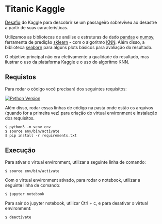 # Titanic Kaggle

[Desafio](https://www.kaggle.com/c/titanic/data) do Kaggle para descobrir se um passageiro sobreviveu ao desastre a partir de suas características.

Utilizamos as bibliotecas de análise e estruturas de dado [pandas](https://pandas.pydata.org/) e [numpy](https://numpy.org/), ferramenta de predição [sklearn](https://scikit-learn.org/stable/) - com o algoritmo [KNN](https://en.wikipedia.org/wiki/K-nearest_neighbors_algorithm). Além disso, a biblioteca [seaborn](https://seaborn.pydata.org/) para alguns plots básicos para avaliação do resultado.

O objetivo principal não era efetivamente a qualidade do resultado, mas ilustrar o uso da plataforma Kaggle e o uso do algoritmo KNN. 

## Requistos

Para rodar o código você precisará dos seguintes requisitos:  

[![Python Version](https://img.shields.io/badge/python-3.8.2-green)](https://www.python.org/downloads/release/python-382/)

Além disso, rodar essas linhas de código na pasta onde estão os arquivos (quando for a primeira vez) para criação do virtual environment e instalação dos requisitos.
```
$ python3 -m venv env
$ source env/bin/activate
$ pip install -r requirements.txt
  ```
  
## Execução

Para ativar o virtual environment, utilizar a seguinte linha de comando:
```
$ source env/bin/activate
```  

Com o virtual environment ativado, para rodar o notebook, utilizar a seguinte linha de comando:
```
$ jupyter notebook
```

Para sair do jupyter notebook, utilizar Ctrl + c, e para desativar o virtual environment:
```
$ deactivate
```
